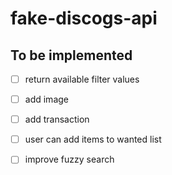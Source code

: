 # fake-discogs-api

## To be implemented

- [ ] return available filter values
- [ ] add image
- [ ] add transaction
- [ ] user can add items to wanted list
- [ ] improve fuzzy search

